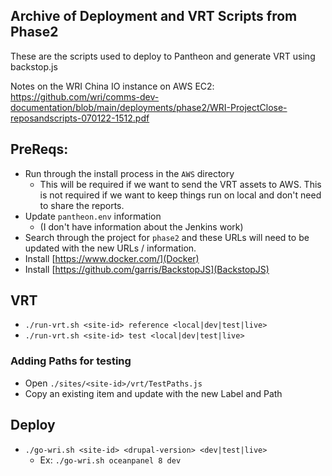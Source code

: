 ## Archive of Deployment and VRT Scripts from Phase2
These are the scripts used to deploy to Pantheon and generate VRT using backstop.js

Notes on the WRI China IO instance on AWS EC2: https://github.com/wri/comms-dev-documentation/blob/main/deployments/phase2/WRI-ProjectClose-reposandscripts-070122-1512.pdf 

## PreReqs:
* Run through the install process in the `AWS` directory
  * This will be required if we want to send the VRT assets to AWS. This is not required if we want to keep things run on local and don't need to share the reports.
* Update `pantheon.env` information
  * (I don't have information about the Jenkins work)
* Search through the project for `phase2` and these URLs will need to be updated with the new URLs / information.
* Install [https://www.docker.com/](Docker)
* Install [https://github.com/garris/BackstopJS](BackstopJS)

## VRT
* `./run-vrt.sh <site-id> reference <local|dev|test|live>`
* `./run-vrt.sh <site-id> test <local|dev|test|live>`

### Adding Paths for testing
* Open `./sites/<site-id>/vrt/TestPaths.js`
* Copy an existing item and update with the new Label and Path

## Deploy
* `./go-wri.sh <site-id> <drupal-version> <dev|test|live>`
  * Ex: `./go-wri.sh oceanpanel 8 dev`
